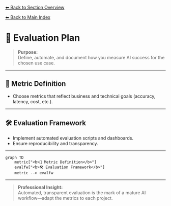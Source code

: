 [⬅ Back to Section Overview](README.md)

[⬅ Back to Main Index](../../INDEX.md)

# 🧪 Evaluation Plan

> **Purpose:**  
> Define, automate, and document how you measure AI success for the chosen use case.

---

## 🎯 Metric Definition

- Choose metrics that reflect business and technical goals (accuracy, latency, cost, etc.).

---

## 🛠️ Evaluation Framework

- Implement automated evaluation scripts and dashboards.
- Ensure reproducibility and transparency.

---

```mermaid
graph TD
    metric["<b>🎯 Metric Definition</b>"]
    evalfw["<b>🛠️ Evaluation Framework</b>"]
    metric --> evalfw
```

---

> **Professional Insight:**  
> Automated, transparent evaluation is the mark of a mature AI workflow—adapt the metrics to each project.